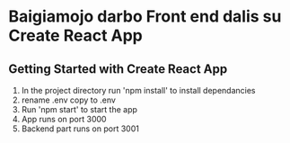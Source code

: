 # Baigiamojo darbo Front end dalis su Create React App

## Getting Started with Create React App

1. In the project directory run 'npm install' to install dependancies
2. rename .env copy to .env
3. Run 'npm start' to start the app
4. App runs on port 3000
5. Backend part runs on port 3001
